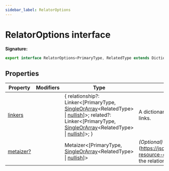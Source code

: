 ```yaml
---
sidebar_label: RelatorOptions
---
```


# RelatorOptions interface

**Signature:**

```typescript
export interface RelatorOptions<PrimaryType, RelatedType extends Dictionary<any> = any>
```

## Properties

| Property                                          | Modifiers | Type                                                                                                                                                                                                                                                                                             | Description                                                                                                                             |
| ------------------------------------------------- | --------- | ------------------------------------------------------------------------------------------------------------------------------------------------------------------------------------------------------------------------------------------------------------------------------------------------ | --------------------------------------------------------------------------------------------------------------------------------------- |
| [linkers](./ts-japi.relatoroptions.linkers.md)    |           | { relationship?: Linker&lt;\[PrimaryType, [SingleOrArray](./ts-japi.singleorarray.md)&lt;RelatedType&gt; \| [nullish](./ts-japi.nullish.md)\]&gt;; related?: Linker&lt;\[PrimaryType, [SingleOrArray](./ts-japi.singleorarray.md)&lt;RelatedType&gt; \| [nullish](./ts-japi.nullish.md)\]&gt;; } | A dictionary of s to use for constructing links.                                                                                        |
| [metaizer?](./ts-japi.relatoroptions.metaizer.md) |           | Metaizer&lt;\[PrimaryType, [SingleOrArray](./ts-japi.singleorarray.md)&lt;RelatedType&gt; \| [nullish](./ts-japi.nullish.md)\]&gt;                                                                                                                                                               | <i>(Optional)</i> A that gets the \[meta\](https://jsonapi.org/format/\#document-resource-object-relationships) about the relationship. |
